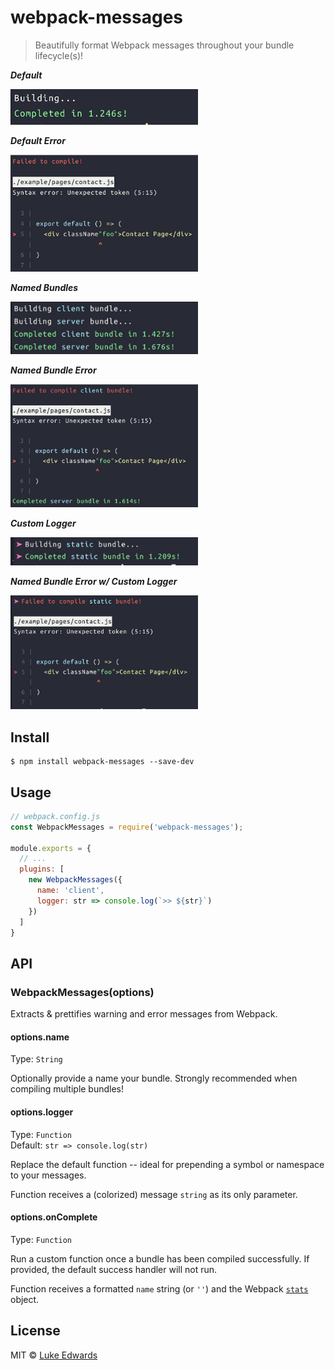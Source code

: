 # webpack-messages

> Beautifully format Webpack messages throughout your bundle lifecycle(s)!


***Default***

<img src="shots/default.jpg" width="300" />

***Default Error***

<img src="shots/error_default.jpg" width="300" />

***Named Bundles***

<img src="shots/named.jpg" width="300" />

***Named Bundle Error***

<img src="shots/error_named.jpg" width="300" />

***Custom Logger***

<img src="shots/logger.jpg" width="300" />

***Named Bundle Error w/ Custom Logger***

<img src="shots/error_named_logger.jpg" width="300" />


## Install

```
$ npm install webpack-messages --save-dev
```


## Usage

```js
// webpack.config.js
const WebpackMessages = require('webpack-messages');

module.exports = {
  // ...
  plugins: [
    new WebpackMessages({
      name: 'client',
      logger: str => console.log(`>> ${str}`)
    })
  ]
}
```


## API

### WebpackMessages(options)

Extracts & prettifies warning and error messages from Webpack.

#### options.name

Type: `String`

Optionally provide a name your bundle. Strongly recommended when compiling multiple bundles!

#### options.logger

Type: `Function`<br>
Default: `str => console.log(str)`

Replace the default function -- ideal for prepending a symbol or namespace to your messages.

Function receives a (colorized) message `string` as its only parameter.

#### options.onComplete

Type: `Function`

Run a custom function once a bundle has been compiled successfully. If provided, the default success handler will not run.

Function receives a formatted `name` string (or `''`) and the Webpack [`stats`](https://github.com/webpack/docs/wiki/node.js-api#stats) object.


## License

MIT © [Luke Edwards](https://lukeed.com)

